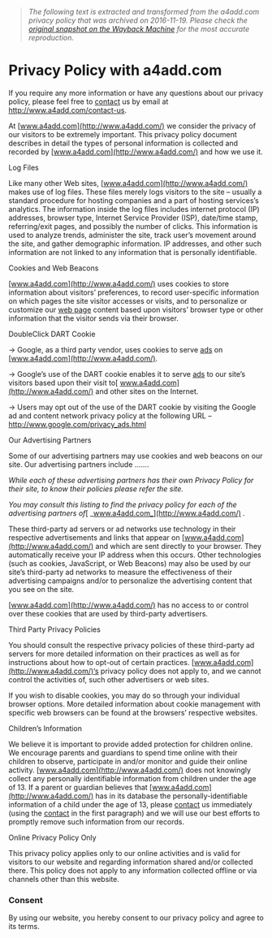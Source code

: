 > *The following text is extracted and transformed from the a4add.com privacy policy that was archived on 2016-11-19. Please check the [original snapshot on the Wayback Machine](https://web.archive.org/web/20161119204423id_/http%3A//www.a4add.com/privacy-policy) for the most accurate reproduction.*

# Privacy Policy with a4add.com

If you require any more information or have any questions about our privacy policy, please feel free to [contact](http://www.a4add.com/contact-us) us by email at <http://www.a4add.com/contact-us>.

At [www.a4add.com](http://www.a4add.com/) we consider the privacy of our visitors to be extremely important. This privacy policy document describes in detail the types of personal information is collected and recorded by [www.a4add.com](http://www.a4add.com/) and how we use it.

Log Files

Like many other Web sites, [www.a4add.com](http://www.a4add.com/) makes use of log files. These files merely logs visitors to the site – usually a standard procedure for hosting companies and a part of hosting services’s analytics. The information inside the log files includes internet protocol (IP) addresses, browser type, Internet Service Provider (ISP), date/time stamp, referring/exit pages, and possibly the number of clicks. This information is used to analyze trends, administer the site, track user’s movement around the site, and gather demographic information. IP addresses, and other such information are not linked to any information that is personally identifiable.

Cookies and Web Beacons

[www.a4add.com](http://www.a4add.com/) uses cookies to store information about visitors’ preferences, to record user-specific information on which pages the site visitor accesses or visits, and to personalize or customize our [web page](http://www.a4add.com/website-builder/website-addons/extra-web-pages) content based upon visitors’ browser type or other information that the visitor sends via their browser.

DoubleClick DART Cookie

→ Google, as a third party vendor, uses cookies to serve [ads](http://www.a4add.com/advertisement-in-free-websites) on [www.a4add.com](http://www.a4add.com/).

→ Google’s use of the DART cookie enables it to serve [ads](http://www.a4add.com/advertisement-in-free-websites) to our site’s visitors based upon their visit to[ www.a4add.com](http://www.a4add.com/) and other sites on the Internet.

→ Users may opt out of the use of the DART cookie by visiting the Google ad and content network privacy policy at the following URL – <http://www.google.com/privacy_ads.html>

Our Advertising Partners

Some of our advertising partners may use cookies and web beacons on our site. Our advertising partners include …….

_While each of these advertising partners has their own Privacy Policy for their site, to know their policies please refer the site._

_You may consult this listing to find the privacy policy for each of the advertising partners of_[ _www.a4add.com_](http://www.a4add.com/) _._

These third-party ad servers or ad networks use technology in their respective advertisements and links that appear on [www.a4add.com](http://www.a4add.com/) and which are sent directly to your browser. They automatically receive your IP address when this occurs. Other technologies (such as cookies, JavaScript, or Web Beacons) may also be used by our site’s third-party ad networks to measure the effectiveness of their advertising campaigns and/or to personalize the advertising content that you see on the site.

[www.a4add.com](http://www.a4add.com/) has no access to or control over these cookies that are used by third-party advertisers.

Third Party Privacy Policies

You should consult the respective privacy policies of these third-party ad servers for more detailed information on their practices as well as for instructions about how to opt-out of certain practices. [www.a4add.com](http://www.a4add.com/)‘s privacy policy does not apply to, and we cannot control the activities of, such other advertisers or web sites.

If you wish to disable cookies, you may do so through your individual browser options. More detailed information about cookie management with specific web browsers can be found at the browsers’ respective websites.

Children’s Information

We believe it is important to provide added protection for children online. We encourage parents and guardians to spend time online with their children to observe, participate in and/or monitor and guide their online activity. [www.a4add.com](http://www.a4add.com/) does not knowingly collect any personally identifiable information from children under the age of 13. If a parent or guardian believes that [www.a4add.com](http://www.a4add.com/) has in its database the personally-identifiable information of a child under the age of 13, please [contact](http://www.a4add.com/contact-us) us immediately (using the [contact](http://www.a4add.com/contact-us) in the first paragraph) and we will use our best efforts to promptly remove such information from our records.

Online Privacy Policy Only

This privacy policy applies only to our online activities and is valid for visitors to our website and regarding information shared and/or collected there. This policy does not apply to any information collected offline or via channels other than this website.

### Consent

By using our website, you hereby consent to our privacy policy and agree to its terms.
